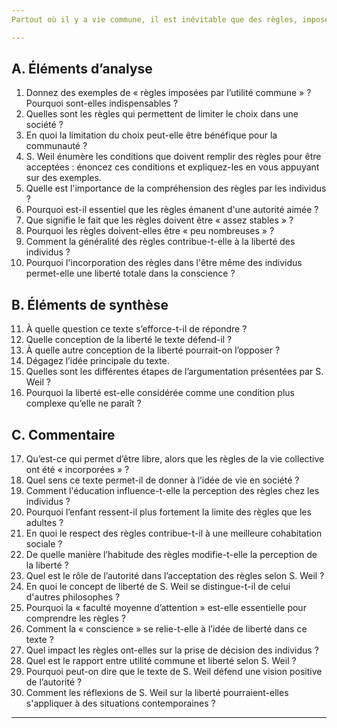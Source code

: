 ```yaml
---
Partout où il y a vie commune, il est inévitable que des règles, imposées par l’utilité commune, limitent le choix.<br>Mais la liberté n’est pas plus ou moins grande selon que les limites sont plus étroites ou plus larges. Elle a sa plénitude à des conditions moins facilement mesurables.<br>Il faut que les règles soient assez raisonnables et assez simples pour que quiconque le désire et dispose d’une faculté moyenne d’attention puisse comprendre, d’une part l’utilité à laquelle elles correspondent, d’autre part les nécessités de fait qui les ont imposées. Il faut qu’elles émanent d’une autorité qui ne soit pas regardée comme étrangère ou ennemie, qui soit aimée comme appartenant à ceux qu’elle dirige. Il faut qu’elles soient assez stables, assez peu nombreuses, assez générales, pour que la pensée puisse se les assimiler une fois pour toutes, et non pas se heurter contre elles toutes les fois qu’il y a une décision à prendre.<br>À ces conditions, la liberté des hommes de bonne volonté, quoique limitée dans les faits, est totale dans la conscience. Car les règles s’étant incorporées à leur être même, les possibilités interdites ne se présentent pas à leur pensée et n’ont pas à être repoussées. De même l’habitude, imprimée par l’éducation, de ne pas manger les choses repoussantes ou dangereuses n’est pas ressentie par un homme normal comme une limite à la liberté dans le domaine de l’alimentation. Seul l’enfant sent la limite.<br><b>Simone WEIL</b>, <i>L’Enracinement</i> (1943)

---
```


## A. Éléments d’analyse

1. Donnez des exemples de « règles imposées par l’utilité commune » ? Pourquoi sont-elles indispensables ?  
2. Quelles sont les règles qui permettent de limiter le choix dans une société ?  
3. En quoi la limitation du choix peut-elle être bénéfique pour la communauté ?  
4. S. Weil énumère les conditions que doivent remplir des règles pour être acceptées : énoncez ces conditions et expliquez-les en vous appuyant sur des exemples.  
5. Quelle est l'importance de la compréhension des règles par les individus ?  
6. Pourquoi est-il essentiel que les règles émanent d'une autorité aimée ?  
7. Que signifie le fait que les règles doivent être « assez stables » ?  
8. Pourquoi les règles doivent-elles être « peu nombreuses » ?  
9. Comment la généralité des règles contribue-t-elle à la liberté des individus ?  
10. Pourquoi l'incorporation des règles dans l'être même des individus permet-elle une liberté totale dans la conscience ?

## B. Éléments de synthèse

11. À quelle question ce texte s’efforce-t-il de répondre ?  
12. Quelle conception de la liberté le texte défend-il ?  
13. À quelle autre conception de la liberté pourrait-on l’opposer ?  
14. Dégagez l’idée principale du texte.  
15. Quelles sont les différentes étapes de l’argumentation présentées par S. Weil ?  
16. Pourquoi la liberté est-elle considérée comme une condition plus complexe qu’elle ne paraît ?

## C. Commentaire

17. Qu’est-ce qui permet d’être libre, alors que les règles de la vie collective ont été « incorporées » ?  
18. Quel sens ce texte permet-il de donner à l’idée de vie en société ?  
19. Comment l'éducation influence-t-elle la perception des règles chez les individus ?  
20. Pourquoi l’enfant ressent-il plus fortement la limite des règles que les adultes ?  
21. En quoi le respect des règles contribue-t-il à une meilleure cohabitation sociale ?  
22. De quelle manière l’habitude des règles modifie-t-elle la perception de la liberté ?  
23. Quel est le rôle de l’autorité dans l’acceptation des règles selon S. Weil ?  
24. En quoi le concept de liberté de S. Weil se distingue-t-il de celui d'autres philosophes ?  
25. Pourquoi la « faculté moyenne d’attention » est-elle essentielle pour comprendre les règles ?  
26. Comment la « conscience » se relie-t-elle à l’idée de liberté dans ce texte ?  
27. Quel impact les règles ont-elles sur la prise de décision des individus ?  
28. Quel est le rapport entre utilité commune et liberté selon S. Weil ?  
29. Pourquoi peut-on dire que le texte de S. Weil défend une vision positive de l’autorité ?  
30. Comment les réflexions de S. Weil sur la liberté pourraient-elles s'appliquer à des situations contemporaines ?  

---